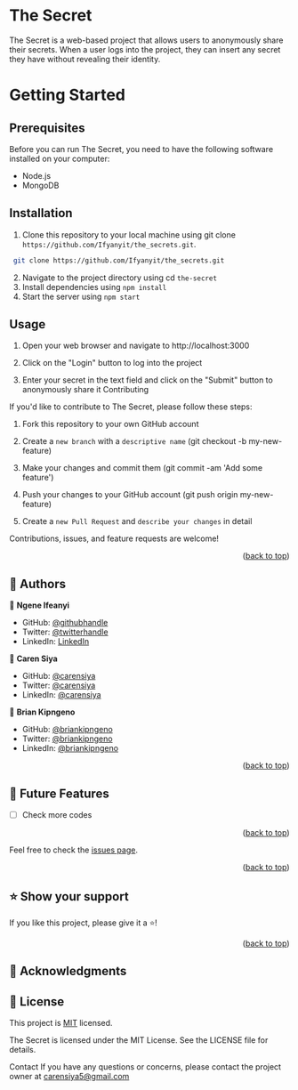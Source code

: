 <h1> The Secret </h1>

The Secret is a web-based project that allows users to anonymously share their secrets. When a user logs into the project, they can insert any secret they have without revealing their identity.

<h1> Getting Started </h2>

<h2> Prerequisites </h2>

Before you can run The Secret, you need to have the following software installed on your computer:

- Node.js
- MongoDB

<h2> Installation </h2>

1. Clone this repository to your local machine using git clone `https://github.com/Ifyanyit/the_secrets.git`.

 ```bash
  git clone https://github.com/Ifyanyit/the_secrets.git
  ```
2. Navigate to the project directory using cd `the-secret`
3. Install dependencies using `npm install`
4. Start the server using `npm start`

<h2>Usage </h2>

1. Open your web browser and navigate to http://localhost:3000

2. Click on the "Login" button to log into the project

3. Enter your secret in the text field and click on the "Submit" button to anonymously share it
Contributing

If you'd like to contribute to The Secret, please follow these steps:

1. Fork this repository to your own GitHub account

2. Create a `new branch` with a `descriptive name` (git checkout -b my-new-feature)

3. Make your changes and commit them (git commit -am 'Add some feature')

4. Push your changes to your GitHub account (git push origin my-new-feature)

5. Create a `new Pull Request` and `describe your changes` in detail

Contributions, issues, and feature requests are welcome!

<p align="right">(<a href="#readme-top">back to top</a>)</p>

## 👥 Authors <a name="authors"></a>

👤 **Ngene Ifeanyi**
- GitHub: [@githubhandle](https://github.com/Ifyanyit)
- Twitter: [@twitterhandle](https://twitter.com/)
- LinkedIn: [LinkedIn](https://linkedin.com/in/)

👤 **Caren Siya**
- GitHub: [@carensiya ](https://github.com/Caren-Koroeny)
- Twitter: [@carensiya](https://twitter.com/home)
- LinkedIn: [@carensiya](www.linkedin.com/in/caren-siya-a89712180)

👤 **Brian Kipngeno**
- GitHub: [@briankipngeno ](https://github.com/yobwee-zy)
- Twitter: [@briankipngeno](https://twitter.com/)
- LinkedIn: [@briankipngeno](www.linkedin.com/in/)

<p align="right">(<a href="#readme-top">back to top</a>)</p>

## 🔭 Future Features <a name="future-features"></a>

- [ ] Check more codes

<p align="right">(<a href="#readme-top">back to top</a>)</p>


Feel free to check the [issues page](../../issues/).

<p align="right">(<a href="#readme-top">back to top</a>)</p>

## ⭐️ Show your support <a name="support"></a>

If you like this project, please give it a ⭐️!

<p align="right">(<a href="#readme-top">back to top</a>)</p>

## 🙏 Acknowledgments <a name="acknowledgements"></a>


## 📝 License <a name="license"></a>

This project is [MIT](./MIT.md) licensed.

The Secret is licensed under the MIT License. See the LICENSE file for details.

Contact
If you have any questions or concerns, please contact the project owner at carensiya5@gmail.com
